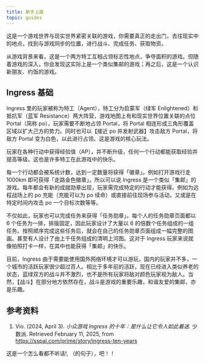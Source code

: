 ```yaml
---
title: 新手上路
topic: guides
---
```


这是一个游戏世界与现实世界紧密关联的游戏，你需要真正的走出门，去往现实中的地点，找到与游戏同步的位置，进行战斗、完成任务、获取物资。

从游戏背景来看，这是一个两方特工互相占领标志性地点，争夺面积的游戏。但随着游戏的深入，你会发现这实际上是一个类似集邮的游戏；再之后，这是一个认识新朋友、约饭的游戏。

## Ingress 基础

Ingress 里的玩家被称为特工（Agent），特工分为启蒙军（绿军 Enlightened）和抵抗军（蓝军 Resistance）两大阵营，游戏地图上有和现实世界位置关联的点位 Portal（简称 po），玩家需要不断地占领 Portal，将 Portal 相连形成三角形覆盖区域以扩大己方的势力。同时也可以【接近 po 并发射武器】攻击敌方 Portal，将敌方 Portal 变为白色，以此进行占领。这是游戏的核心玩法。

玩家在各种行动中获得经验值（AP），并不断升级，任何一个行动都能获取经验并提高等级。这也是许多特工在此游戏中的快乐。

每一个行动都会被系统计数，达到一定数量将获得「徽章」。例如打开游戏行走 1000km 即可获得「走路金色徽章」。所以可以说 Ingress 是一个类似「集邮」的游戏。每年都会有新的成就勋章出现，玩家需完成特定的行动才能获得。例如为远程战场上的 po 充能（充能可以为 po 续命）或直接前往现场参与活动，又或是在特定时间内攻击 po 一个目标次数等等。

不仅如此，玩家也可以完成任务来获得「任务勋章」。每个人的任务勋章页面都以 6 个任务为一排，排版固定，因此玩家设计了大量以 6 的倍数个任务组成的一组任务。按照顺序完成这些任务后，就会在自己的任务勋章页面组成一幅完整的图画。甚至有人设计了由上千任务组成的清明上河图。这对于 Ingress 玩家来说就像拍照打卡一样，在其中也能获得「集邮」的快乐。

目前，Ingress 由于需要能使用国外网络环境才可以游玩，国内的玩家并不多，一个城市的活跃玩家很少超过百人。相比于多年前的活跃，现在已经进入类似养老的状态，蓝绿双方的战斗并不激烈，也不是所有玩家将敌对颜色玩家视为敌人。当然，【战斗】在部分地方依然存在，战斗是游戏的重要乐趣，和谐友爱的集邮，亦是乐趣。


## 参考资料

1. Vio. (2024, April 3). *小众游戏 Ingress 的十年：是什么让它令人如此着迷.* 少数派. Retrieved February 11, 2025, from https://sspai.com/prime/story/ingress-ten-years

<!-- zhlinter ignore: V,years -->

这是一个怎么看都不听话!, （的句子），吧！！